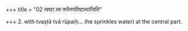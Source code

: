 +++
title = "02 त्वष्टा त्वा रूपैरुपरिष्टात्पात्विति"

+++
2. with tvaṣṭā tvā rūpaiḥ... (he sprinkles water) at the central part.
